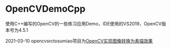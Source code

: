 # OpenCVDemoCpp
使用C++编写的OpenCV的一些练习应用Demo，IDE使用的VS2019，OpenCV版本号为4.5.1



2021-03-10 opencvsrctosumiao项目为[OpenCV实现图像转换为素描效果](https://mp.weixin.qq.com/s?__biz=MzA4Nzk0NTU0Nw==&mid=2247488650&idx=1&sn=659e435eed8194968cf5893dc46133d5&chksm=9030ecaea74765b8c5cc775f5213258dd3ca0d184bb0fb19be23a1620fc6271fcf1f4b6d405e&scene=178&cur_album_id=1318946891006263298#rd)
